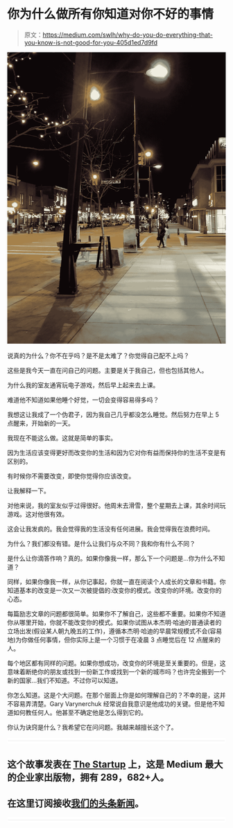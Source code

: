 # 你为什么做所有你知道对你不好的事情

> 原文：<https://medium.com/swlh/why-do-you-do-everything-that-you-know-is-not-good-for-you-405d1ed7d9fd>

![](img/b85a2bd53f36e67c86ef6999f47a41ad.png)

说真的为什么？你不在乎吗？是不是太难了？你觉得自己配不上吗？

这些是我今天一直在问自己的问题。主要是关于我自己，但也包括其他人。

为什么我的室友通宵玩电子游戏，然后早上起来去上课。

难道他不知道如果他睡个好觉，一切会变得容易得多吗？

我想这让我成了一个伪君子，因为我自己几乎都没怎么睡觉。然后努力在早上 5 点醒来，开始新的一天。

我现在不能这么做。这就是简单的事实。

因为生活应该变得更好而改变你的生活和因为它对你有益而保持你的生活不变是有区别的。

有时候你不需要改变，即使你觉得你应该改变。

让我解释一下。

对他来说，我的室友似乎过得很好。他周末去滑雪，整个星期去上课，其余时间玩游戏。这对他很有效。

这会让我发疯的。我会觉得我的生活没有任何进展。我会觉得我在浪费时间。

为什么？我们都没有错。是什么让我们与众不同？我和你有什么不同？

是什么让你滴答作响？真的。如果你像我一样，那么下一个问题是…你为什么不知道？

同样，如果你像我一样，从你记事起，你就一直在阅读个人成长的文章和书籍。你知道基本的改变是一次又一次被提倡的:改变你的模式。改变你的环境。改变你的心态。

每篇励志文章的问题都很简单。如果你不了解自己，这些都不重要。如果你不知道你从哪里开始，你就不能改变你的模式。如果你试图从本杰明·哈迪的普通读者的立场出发(假设某人朝九晚五的工作)，遵循本杰明·哈迪的早晨常规模式不会(容易地)为你做任何事情，但你实际上是一个习惯于在凌晨 3 点睡觉后在 12 点醒来的人。

每个地区都有同样的问题。如果你想成功，改变你的环境是至关重要的。但是，这意味着断绝你的朋友或找到一份新工作或找到一个新的城市吗？也许完全搬到一个新的国家…我们不知道。不过你可以知道。

你怎么知道。这是个大问题。在那个层面上你是如何理解自己的？不幸的是，这并不容易弄清楚。Gary Varynerchuk 经常说自我意识是他成功的关键。但是他不知道如何教任何人。他甚至不确定他是怎么得到它的。

你认为诀窍是什么？我希望它在问问题。我越来越擅长这个了。

![](img/731acf26f5d44fdc58d99a6388fe935d.png)

## 这个故事发表在 [The Startup](https://medium.com/swlh) 上，这是 Medium 最大的企业家出版物，拥有 289，682+人。

## 在这里订阅接收[我们的头条新闻](http://growthsupply.com/the-startup-newsletter/)。

![](img/731acf26f5d44fdc58d99a6388fe935d.png)